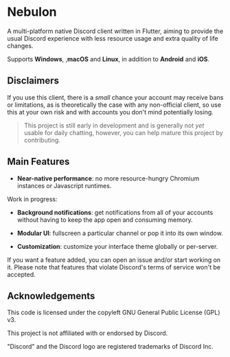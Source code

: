 # Nebulon

A multi-platform native Discord client written in Flutter, aiming to provide the usual Discord experience with less resource usage and extra quality of life changes.

Supports **Windows**, ,**macOS** and **Linux**, in addition to **Android** and **iOS**.

## Disclaimers

If you use this client, there is a *small* chance your account may receive bans or limitations, as is theoretically the case with any non-official client, so use this at your own risk and with accounts you don't mind potentially losing.

> This project is still early in development and is generally not *yet* usable for daily chatting, however, you can help mature this project by contributing.

## Main Features

- **Near-native performance**: no more resource-hungry Chromium instances or Javascript runtimes.

Work in progress:

- **Background notifications**: get notifications from all of your accounts without having to keep the app open and consuming memory.

- **Modular UI**: fullscreen a particular channel or pop it into its own window.

- **Customization**: customize your interface theme globally or per-server.

If you want a feature added, you can open an issue and/or start working on it. Please note that features that violate Discord's terms of service won't be accepted.

## Acknowledgements

This code is licensed under the copyleft GNU General Public License (GPL) v3.

This project is not affiliated with or endorsed by Discord.

"Discord" and the Discord logo are registered trademarks of Discord Inc.
